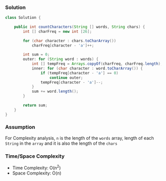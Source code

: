 ### Solution

```java
class Solution {
    
    public int countCharacters(String [] words, String chars) {
        int [] charFreq = new int [26];
        
        for (char character : chars.toCharArray())
            charFreq[character - 'a']++;
        
        int sum = 0;
        outer: for (String word : words) {
            int [] tempFreq = Arrays.copyOf(charFreq, charFreq.length);
            inner: for (char character : word.toCharArray()) {
                if (tempFreq[character - 'a'] == 0)
                    continue outer;
                tempFreq[character - 'a']--;
            }
            sum += word.length();
        }
        
        return sum;
    }
}
```

### Assumption

For Complexity analysis, `n` is the length of the `words` array, length of each `String` in the `array` and it is also the length of the `chars`

### Time/Space Complexity

- Time Complexity: O(n<sup>2</sup>)
- Space Complexity: O(n)
